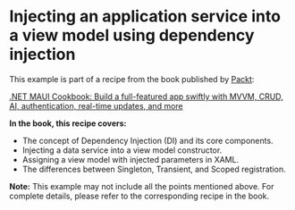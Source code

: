 # Injecting an application service into a view model using dependency injection
This example is part of a recipe from the book published by [Packt](https://www.packtpub.com/en-us?utm_source=github):

[.NET MAUI Cookbook: Build a full-featured app swiftly with MVVM, CRUD, AI, authentication, real-time updates, and more](https://www.packtpub.com/en-IT/product/net-maui-cookbook-9781835464625)

**In the book, this recipe covers:**
* The concept of Dependency Injection (DI) and its core components.
* Injecting a data service into a view model constructor.
* Assigning a view model with injected parameters in XAML.
* The differences between Singleton, Transient, and Scoped registration.

**Note:** This example may not include all the points mentioned above. For complete details, please refer to the corresponding recipe in the book.
